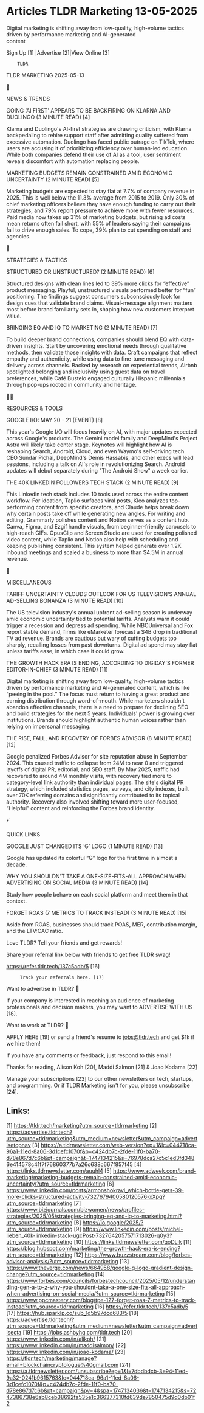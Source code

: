 # Articles TLDR Marketing 13-05-2025

Digital marketing is shifting away from low-quality, high-volume
tactics driven by performance marketing and AI-generated
content ‌ ‌ ‌ ‌ ‌ ‌ ‌ ‌ ‌ ‌ ‌ ‌ ‌ ‌ ‌ ‌ ‌ ‌ ‌ ‌ ‌ ‌ ‌ ‌ ‌ ‌  ‌ ‌ ‌ ‌ ‌ ‌ ‌ ‌ ‌ ‌ ‌ ‌ ‌ ‌ ‌ ‌ ‌ ‌ ‌ ‌ ‌ ‌ ‌ ‌ ‌ ‌ 


 Sign Up [1] |Advertise [2]|View Online [3] 

		TLDR 

TLDR MARKETING 2025-05-13

📱 

NEWS & TRENDS

 GOING ‘AI FIRST' APPEARS TO BE BACKFIRING ON KLARNA AND DUOLINGO (3
MINUTE READ) [4] 

 Klarna and Duolingo's AI-first strategies are drawing criticism, with
Klarna backpedaling to rehire support staff after admitting quality
suffered from excessive automation. Duolingo has faced public outrage
on TikTok, where users are accusing it of prioritizing efficiency over
human-led education. While both companies defend their use of AI as a
tool, user sentiment reveals discomfort with automation replacing
people. 

 MARKETING BUDGETS REMAIN CONSTRAINED AMID ECONOMIC UNCERTAINTY (2
MINUTE READ) [5] 

 Marketing budgets are expected to stay flat at 7.7% of company
revenue in 2025. This is well below the 11.3% average from 2015 to
2019. Only 30% of chief marketing officers believe they have enough
funding to carry out their strategies, and 79% report pressure to
achieve more with fewer resources. Paid media now takes up 31% of
marketing budgets, but rising ad costs mean returns often fall short,
with 55% of leaders saying their campaigns fail to drive enough sales.
To cope, 39% plan to cut spending on staff and agencies. 

🚀 

STRATEGIES & TACTICS

 STRUCTURED OR UNSTRUCTURED? (2 MINUTE READ) [6] 

 Structured designs with clean lines led to 39% more clicks for
“effective” product messaging. Playful, unstructured visuals
performed better for “fun” positioning. The findings suggest
consumers subconsciously look for design cues that validate brand
claims. Visual-message alignment matters most before brand familiarity
sets in, shaping how new customers interpret value. 

 BRINGING EQ AND IQ TO MARKETING (2 MINUTE READ) [7] 

 To build deeper brand connections, companies should blend EQ with
data-driven insights. Start by uncovering emotional needs through
qualitative methods, then validate those insights with data. Craft
campaigns that reflect empathy and authenticity, while using data to
fine-tune messaging and delivery across channels. Backed by research
on experiential trends, Airbnb spotlighted belonging and inclusivity
using guest data on travel preferences, while Café Bustelo engaged
culturally Hispanic millennials through pop-ups rooted in community
and heritage. 

🧑‍💻 

RESOURCES & TOOLS

 GOOGLE I/O: MAY 20 - 21 (EVENT) [8] 

 This year's Google I/O will focus heavily on AI, with major updates
expected across Google's products. The Gemini model family and
DeepMind's Project Astra will likely take center stage. Keynotes will
highlight how AI is reshaping Search, Android, Cloud, and even Waymo's
self-driving tech. CEO Sundar Pichai, DeepMind's Demis Hassabis, and
other execs will lead sessions, including a talk on AI's role in
revolutionizing Search. Android updates will debut separately during
"The Android Show" a week earlier. 

 THE 40K LINKEDIN FOLLOWERS TECH STACK (2 MINUTE READ) [9] 

 This LinkedIn tech stack includes 10 tools used across the entire
content workflow. For ideation, Taplio surfaces viral posts, Kleo
analyzes top-performing content from specific creators, and Claude
helps break down why certain posts take off while generating new
angles. For writing and editing, Grammarly polishes content and Notion
serves as a content hub. Canva, Figma, and Ezgif handle visuals, from
beginner-friendly carousels to high-reach GIFs. OpusClip and Screen
Studio are used for creating polished video content, while Taplio and
Notion also help with scheduling and keeping publishing consistent.
This system helped generate over 1.2K inbound meetings and scaled a
business to more than $4.5M in annual revenue. 

🎁 

MISCELLANEOUS

 TARIFF UNCERTAINTY CLOUDS OUTLOOK FOR US TELEVISION'S ANNUAL
AD-SELLING BONANZA (3 MINUTE READ) [10] 

 The US television industry's annual upfront ad-selling season is
underway amid economic uncertainty tied to potential tariffs. Analysts
warn it could trigger a recession and depress ad spending. While
NBCUniversal and Fox report stable demand, firms like eMarketer
forecast a $4B drop in traditional TV ad revenue. Brands are cautious
but wary of cutting budgets too sharply, recalling losses from past
downturns. Digital ad spend may stay flat unless tariffs ease, in
which case it could grow. 

 THE GROWTH HACK ERA IS ENDING, ACCORDING TO DIGIDAY'S FORMER
EDITOR-IN-CHIEF (3 MINUTE READ) [11] 

 Digital marketing is shifting away from low-quality, high-volume
tactics driven by performance marketing and AI-generated content,
which is like “peeing in the pool.” The focus must return to
having a great product and earning distribution through word-of-mouth.
While marketers shouldn't abandon effective channels, there is a need
to prepare for declining SEO and build strategies for the next 5
years. Individuals' power is growing over institutions. Brands should
highlight authentic human voices rather than relying on impersonal
messaging. 

 THE RISE, FALL, AND RECOVERY OF FORBES ADVISOR (8 MINUTE READ) [12] 

 Google penalized Forbes Advisor for site reputation abuse in
September 2024. This caused traffic to collapse from 24M to near 0 and
triggered layoffs of digital PR, editorial, and SEO staff. By May
2025, traffic had recovered to around 4M monthly visits, with recovery
tied more to category-level link authority than individual pages. The
site's digital PR strategy, which included statistics pages, surveys,
and city indexes, built over 70K referring domains and significantly
contributed to its topical authority. Recovery also involved shifting
toward more user-focused, “Helpful” content and reinforcing the
Forbes brand identity. 

⚡ 

QUICK LINKS

 GOOGLE JUST CHANGED ITS ‘G' LOGO (1 MINUTE READ) [13] 

 Google has updated its colorful “G” logo for the first time in
almost a decade. 

 WHY YOU SHOULDN'T TAKE A ONE-SIZE-FITS-ALL APPROACH WHEN ADVERTISING
ON SOCIAL MEDIA (3 MINUTE READ) [14] 

 Study how people behave on each social platform and meet them in that
context. 

 FORGET ROAS (7 METRICS TO TRACK INSTEAD) (3 MINUTE READ) [15] 

 Aside from ROAS, businesses should track POAS, MER, contribution
margin, and the LTV:CAC ratio. 

Love TLDR? Tell your friends and get rewards!

 Share your referral link below with friends to get free TLDR swag! 

 https://refer.tldr.tech/137c5adb/5 [16] 

		 Track your referrals here. [17] 

Want to advertise in TLDR? 📰

 If your company is interested in reaching an audience of marketing
professionals and decision makers, you may want to ADVERTISE WITH US
[18]. 

Want to work at TLDR? 💼

 APPLY HERE [19] or send a friend's resume to jobs@tldr.tech and get
$1k if we hire them! 

 If you have any comments or feedback, just respond to this email! 

Thanks for reading, 
Alison Koh [20], Maddi Salmon [21] & Joao Kodama [22] 

 Manage your subscriptions [23] to our other newsletters on tech,
startups, and programming. Or if TLDR Marketing isn't for you, please
unsubscribe [24]. 

 

Links:
------
[1] https://tldr.tech/marketing?utm_source=tldrmarketing
[2] https://advertise.tldr.tech?utm_source=tldrmarketing&utm_medium=newsletter&utm_campaign=advertisetopnav
[3] https://a.tldrnewsletter.com/web-version?ep=1&lc=044718ca-96a1-11ed-8a06-3d1cefc1070f&p=c424db7c-2fde-11f0-ba70-d78e867d7c6b&pt=campaign&t=1747134215&s=76978dca27c5c1ed3fd3486e414578c41f7f76860377b7a26c638c667f857f45
[4] https://links.tldrnewsletter.com/auuhl4
[5] https://www.adweek.com/brand-marketing/marketing-budgets-remain-constrained-amid-economic-uncertainty/?utm_source=tldrmarketing
[6] https://www.linkedin.com/posts/armonshokravi_which-bottle-gets-39-more-clicks-structured-activity-7327679400580120576-xXpq?utm_source=tldrmarketing
[7] https://www.bizjournals.com/bizwomen/news/profiles-strategies/2025/05/strategies-bringing-eq-and-iq-to-marketing.html?utm_source=tldrmarketing
[8] https://io.google/2025/?utm_source=tldrmarketing
[9] https://www.linkedin.com/posts/michel-lieben_40k-linkedin-stack-ugcPost-7327642057571713026-q0y3?utm_source=tldrmarketing
[10] https://links.tldrnewsletter.com/qoDLik
[11] https://blog.hubspot.com/marketing/the-growth-hack-era-is-ending?utm_source=tldrmarketing
[12] https://www.buzzstream.com/blog/forbes-advisor-analysis/?utm_source=tldrmarketing
[13] https://www.theverge.com/news/664958/google-g-logo-gradient-design-change?utm_source=tldrmarketing
[14] https://www.forbes.com/councils/forbestechcouncil/2025/05/12/understanding-gen-a-to-z-why-you-shouldnt-take-a-one-size-fits-all-approach-when-advertising-on-social-media/?utm_source=tldrmarketing
[15] https://www.ppcmastery.com/blog/tpe-127-forget-roas-7-metrics-to-track-instead?utm_source=tldrmarketing
[16] https://refer.tldr.tech/137c5adb/5
[17] https://hub.sparklp.co/sub_1d5b97dcd683/5
[18] https://advertise.tldr.tech/?utm_source=tldrmarketing&utm_medium=newsletter&utm_campaign=advertisecta
[19] https://jobs.ashbyhq.com/tldr.tech
[20] https://www.linkedin.com/in/alikoh/
[21] https://www.linkedin.com/in/maddisalmon/
[22] https://www.linkedin.com/in/joao-kodama/
[23] https://tldr.tech/marketing/manage?email=blockchaincryptologue%40gmail.com
[24] https://a.tldrnewsletter.com/unsubscribe?ep=1&l=7dbdbdcb-3e94-11ed-9a32-0241b9615763&lc=044718ca-96a1-11ed-8a06-3d1cefc1070f&p=c424db7c-2fde-11f0-ba70-d78e867d7c6b&pt=campaign&pv=4&spa=1747134036&t=1747134215&s=7247386738e6ab8ceb38692fa535e1c366377310fd639de7850475d9d0db01f2
